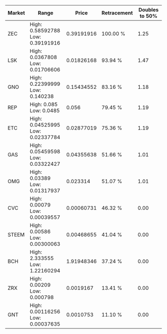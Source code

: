 | Market | Range | Price| Retracement | Doubles to 50% |
| --- | --- | --- | --- | --- |
| ZEC | High: 0.58592788<br />Low: 0.39191916 | 0.39191916 | 100.00 % | 1.25 |
| LSK | High: 0.0367808<br />Low: 0.01706606 | 0.01826168 | 93.94 % | 1.47 |
| GNO | High: 0.22399999<br />Low: 0.140238 | 0.15434552 | 83.16 % | 1.18 |
| REP | High: 0.085<br />Low: 0.0485 | 0.056 | 79.45 % | 1.19 |
| ETC | High: 0.04525995<br />Low: 0.02337784 | 0.02877019 | 75.36 % | 1.19 |
| GAS | High: 0.05459598<br />Low: 0.03322427 | 0.04355638 | 51.66 % | 1.01 |
| OMG | High: 0.03389<br />Low: 0.01317937 | 0.023314 | 51.07 % | 1.01 |
| CVC | High: 0.00079<br />Low: 0.00039557 | 0.00060731 | 46.32 % | 0.00 |
| STEEM | High: 0.00586<br />Low: 0.00300063 | 0.00468655 | 41.04 % | 0.00 |
| BCH | High: 2.333555<br />Low: 1.22160294 | 1.91948346 | 37.24 % | 0.00 |
| ZRX | High: 0.00209<br />Low: 0.000798 | 0.0019167 | 13.41 % | 0.00 |
| GNT | High: 0.00116256<br />Low: 0.00037635 | 0.0010753 | 11.10 % | 0.00 |
